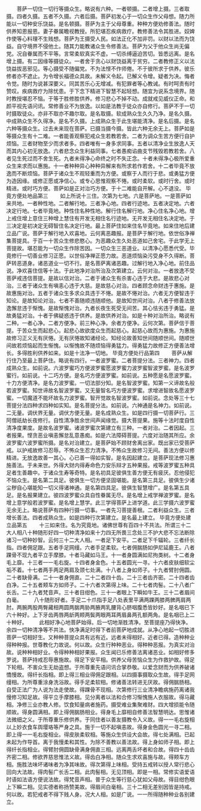 <!-- { "loadSidebar": true } -->
　　菩萨一切住一切行等摄众生。略说有六种。一者顿摄。二者增上摄。三者取摄。四者久摄。五者不久摄。六者后摄。菩萨初发心于一切众生作父母想。随力所能以一切种安乐饶益。是名顿摄。菩萨为主于父母尊重。种种方便劝修善法。随时供养知恩报恩。妻子眷属瞻视教授。所犯堪忍疾病救疗。教修善法令其胜进。奴婢作使等心料理不生贱想。菩萨为王摄受人民。如法正化不加非罚。以财以法而为饶益。自守境界不侵他土。随其力能教诸众生令修善法。菩萨为父于他众生尚无偏党。况自眷属而不平等。言常柔软真实不虚。一切杀缚逼迫苦切。皆悉远离。是名增上摄。有二因缘等摄徒众。一者舍于贪心以财饶益离于贫穷。二者教修正义以法饶益拔恶邪见。等心摄受不随偏党。不为法悭不作师倦。不于彼所求于供养。彼乐修者亦不遮止。为令增长福德众具故。未解义令起。已解义令增。疑者为决。悔者令觉。随时为说甚深要义。同其苦乐心无增减。有犯罪者等心教诫。有时呵责有时赞叹。疾病救疗为除忧患。于下念下精进下智慧不起轻想。随宜为说系念境界。随时教授堪忍不恼。于等于胜修胜供养。修习悲心不掉不动。成就戒见威仪正命。和颜平视先语问讯。常修善业不为放逸。以如是法教于徒众亦自修行。菩萨不于一切时摄取徒众。亦非不取亦不趣尔取。是名取摄。软成熟众生久久乃净。是名久摄。中成熟众生不久得净。是名不久摄。上成熟众生于此生堪能清净。是名后摄。是名六种等摄众生。过去未来现在菩萨。已摄当摄今摄。皆此六种无余无上。菩萨如是等摄众生有十二难。一者能善观察犯戒众生若教若舍。二者为调众生苦方便行自护烦恼。三者财物至少而求者多。四者唯有一身多求同事。五者以清净业生放逸人天而其内心初无放逸。六者悲念众生利益同事。七者愚痴谄曲支节残毁若教若舍。八者见生死过而不舍生死。九者未得净心命终之时不失正念。十者未得净心极所爱重众生来求而以惠施。十一者种种异心种种异解来有所求若作若舍。十二者毕竟不放逸而不断烦恼。菩萨于诸众生不观轻重而为方便。或察于人而行于悲。或勇猛方便为造因缘。或修正愿或净信心。或专心思惟观察不惓。或时柔软。或时行舍。或时精进。或时巧方便。菩萨如是正对治巧方便。于十二难能自开解。心不退没。
毕竟方便处地品第三
　　如上所说十三住。次第为七地。六是菩萨地。一是菩萨如来共地。一者种性地。二者解行地。三者净心地。四者行迹地。五者决定地。六者决定行地。七者毕竟地。种性住名种性地。解行住名解行地。净心住名净心地。增上戒住增上意住三种增上慧住有开发无相住名行迹地。无开发无相住名决定地。于三决定是初决定无碍智住名决定行地。最上菩萨住如来住名毕竟地。如来住地后建立品广说。菩萨于解行地入欢喜地。云何离恶趣报。是菩萨于解行地。依世俗净禅集菩提具。于百一十苦众生修悲愍心。为恶趣众生久处恶道如己舍宅。于此学无上菩提故。堪忍能为一切众生作除苦因。一切众生三恶道业。以清净心愿悉代受。毕竟修行一切善业修习正愿。以世俗净禅正愿力故。恶道烦恼染污受身不久得断。菩萨转恶道身。诸恶道业一切不行。是名菩萨离诸恶趣。过解行地入净心地。前住品说。净欢喜住信等十法。于此地净对治所治及次第建立。云何对治。一者放逸不受菩萨戒违信菩提。是故以信对治。二者于诸众生有杀害心违于大悲。是故悲心对治。三者于诸众生有嗔恚心违于大慈。是故慈心对治。四者顾念命财违于惠施。是故惠施对治。五者于诸众生多求众具违于不惓。是故不惓对治。六者无方便智违于知论。是故知论对治。七者不善随顺违随顺他。是故知世间对治。八者于修善法放逸懈怠违于惭愧。是故惭愧对治。九者长夜生死受无间苦。其心怯劣违于勇猛。是故勇猛对治。十者于佛疑惑违于供养。是故供养对治。如是十种对治所治。略说有二种。一者心净。二者方便净。前三种心净。余者方便净。云何次第。菩萨信于菩提。于苦众生而起悲心。起悲心故欲度众生而起慈心。起慈心故而为惠施。为惠施故修习正义无有厌惓。无有厌惓故知诸经论。知经论故善知世间随顺世间。随顺世间故若烦恼起而生惭愧。以惭愧故不随烦恼得勇猛力。得勇猛力故修正方便善法增长。多得胜利供养如来。如是十法净一切地。
毕竟方便处行品第四
　　菩萨从解行住乃至最上菩萨住。略说有四行。一者波罗蜜。二者菩提分法。三者神力。四者成熟众生。如前说。六波罗蜜巧方便波罗蜜愿波罗蜜力波罗蜜智波罗蜜。是名波罗蜜行。如前说。十二巧方便。是名巧方便波罗蜜。如前说。五种愿是名愿波罗蜜。十力方便清净。是名力波罗蜜。一切法部分知。是名智波罗蜜。知第一义谛故名般若波罗蜜。知世谛故名智波罗蜜。又无量智名巧方便波罗蜜。求增进智故名愿波罗蜜。一切魔道不能坏故名力波罗蜜。智开觉故名智波罗蜜。如前说。念处等三十七菩提分法四种求四种如实知。是名菩提分法。如前说。六神通是名神力。如前说。二无量。调伏界无量。调伏方便无量。是名成熟众生。如是四行摄一切菩萨行。三阿僧祇劫长夜修行。自性清净胜余世间声闻缘觉。摄大菩提果。施等十法时度自性清净度果度。是故名波罗蜜。诸波罗蜜次第建立有三种。一者对治。二者因起。三者报果。悭贪恶业嗔恚懈怠乱意愚痴。如是六法障碍菩提。六度对治随其所应。余波罗蜜六波罗蜜所摄。是名对治建立。是菩萨始不顾财舍离出家。既出家已受菩萨戒。以护戒故修习忍辱。不怖众生忍力清净。不怖众生故修习无间。善法方便以修精进。无放逸故善一其心。心已善一得如实智。是名因起建立。是菩萨现法修习惠施善法。于未来世。外得大财内得寿命色力安乐辩才五种果报。戒等波罗蜜五种具足者生善趣中。于诸众生寿等奇特。是名初具足彼俱生善方便无有疲厌。忍他侵犯不恼众生。是名第二具足。彼俱生一切方便坚固堪能。是名第三具足。彼俱生少诸尘秽自心堪能知一切义得诸神通。是名第四具足。彼俱生智慧增广。是名第五具足。是名报果建立。彼四波罗蜜众具自性眷属无尽。是名增上戒学禅波罗蜜。是名增上意学般若波罗蜜。是名增上慧学。此三学得菩萨上进学道。此三学摄六波罗蜜无余无上。略说菩萨有四种行摄一切事。一者先习菩提善根。二者利益众生。三者增长善法。四者成熟众生。如是四种行次第建立。是名最上建立。
毕竟方便处建立品第五
　　十三如来住。名为究竟地。诸佛世尊有百四十不共法。所谓三十二大人相八十种随形好四一切种清净如来十力四无所畏三念处三不护大悲不忘法断除诸习一切种妙智。云何三十二大人相。一者足下安平。二者足下千辐轮。三者纤长指。四者佣足跟。五者手足网缦。六者手足柔软。七者佣腨肠如伊尼延鹿王。八者踝骨不现九者平立手摩膝。十者马藏如马王。十一者身圆满如尼拘类树。十二者身毛上靡。十三者一一毛右旋。十四者身金色。十五者圆光一寻。十六者皮肤细软尘垢不着。十七者两手两足两肩及颈七处满。十八者上身如师子。十九者臂肘佣圆。二十者缺骨满。二十一者身佣直。二十二者四十齿。二十三者齿齐密。二十四者齿白净。二十五者颊车方如师子。二十六者次第得上味。二十七者肉髻。二十八者广长舌。二十九者梵音声。三十者目绀色。三十一者眼上下瞬如牛王。三十二者眉间白毫。
　　八十随形好者。手足二十爪指手足八处表里平满两踝两膝两髀两肩两肘。两腕两股两臀藏相两圆两腨两胁两腋两乳腰背心脐咽腹悉皆妙好。是名咽已下六十种好。上下牙齿两唇两龂两颊两鬓两眼两耳两眉鼻两孔额两角。是名咽已上二十种好。
　　此相好净心地菩萨始得。后一切地渐胜清净。至菩提座乃得快净。余四一切种清净等不共法。快净满足时得下者前菩萨地成就。从净心地起一切胜进菩萨一切相好生。又种种菩提众具有远有近。远者未得相好。近者已得。造种种业得种种报。世尊教化力故说。何以故。众生行种种恶业。得种种恶报。为真实对治故。说种种相好业。令得种种相好果报。众生闻已乐修善法离诸恶业。如相好修多罗说。菩萨持戒忍辱惠施故。得足下安平相。供养父母苦恼众生为作救护故。得足下轮相。不害众生无劫盗想。于所尊重先语问讯合掌恭敬。以爱念财而为供养破诸憍慢故。得纤长指相。即上得三相业得佣足跟相。以四摄事摄取众生故。得手足网缦相。为所尊重涂身洗浴故。得手足柔软相。修诸善法转进无厌故。得佣腨肠相。自受正法广为人说为法走使故。得踝骨不现相。次第修行三业清净瞻病施药离诸我慢修习知足故。得平立手摩膝相。见分离者以法和合修习惭愧施人衣服故。得马藏相。净修三业亦教人修。饮食知量病者施药。摄受难业集聚难财。四大增损能令随顺故。得身圆满相。即上得佣腨肠相业。得身毛上靡相自修善法智慧明达。思惟诸法微细之义。于所尊重乐修供养。于同住者以善友摄教令入义故。得一一毛右旋相以上妙衣食车舆璎珞等严身之具。施于一切不起嗔恚故。得身金色圆光一寻二相。即上得一一毛右旋相业。得皮肤柔软相。等施众生供设大会故。得七处满相。已起未起为作导首。离于我慢柔和其性。为除不善教以善法故。得上身如师子相。即上得纤长指相业。得臂肘佣圆缺骨满身佣直三相。远离两舌坏者和合故。得四十齿齿齐密二相。修欲界慈思惟法义故。得齿白净相。随众生求欢喜施与故。得颊车方相。施胜法味坏诸味者为净其味故。得次第得上味相。受持五戒转以授人常行悲心回向大法故。得肉髻广长舌二相。此肉髻相。无见顶相。即是一相。常修实语爱语时语如法语方便说法故。得梵音声相。普于众生等行慈心犹如父母故。得目绀色眼上下瞬二相。见实德者称扬赞美故。得眉间白毫相。三十二相无差别因皆是持戒。何以故。若犯戒者不得下贱人身。况大人相。如是广说。一一所得随种种业各别建立。
